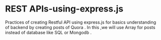 # REST APIs-using-express.js
Practices of creating Restful API using express.js for basics understanding of backend by creating posts of Quora . In this ,we will use Array for posts instead of database like SQL or Mongodb .
